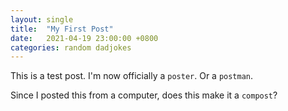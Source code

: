```yaml
---
layout: single
title:  "My First Post"
date:   2021-04-19 23:00:00 +0800
categories: random dadjokes
---
```


This is a test post. I'm now officially a `poster`. Or a `postman`.

Since I posted this from a computer, does this make it a `compost`?